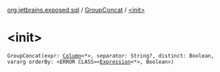 [org.jetbrains.exposed.sql](../index.md) / [GroupConcat](index.md) / [&lt;init&gt;](.)

# &lt;init&gt;

`GroupConcat(expr: `[`Column`](../-column/index.md)`<*>, separator: String?, distinct: Boolean, vararg orderBy: <ERROR CLASS><`[`Expression`](../-expression/index.md)`<*>, Boolean>)`